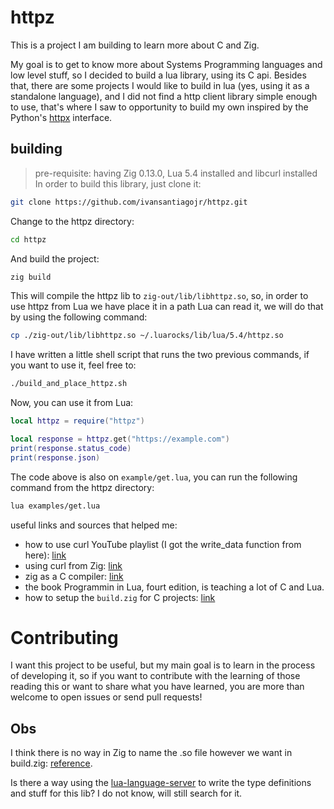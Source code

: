# httpz

This is a project I am building to learn more about C and Zig.

My goal is to get to know more about Systems Programming languages and low level stuff, so I decided to build a lua library, using its C api.
Besides that, there are some projects I would like to build in lua (yes, using it as a standalone language), and I did not find a http client library simple enough to use, that's where I saw to opportunity to build my own inspired by the Python's [httpx](https://www.python-httpx.org/) interface.

## building
> pre-requisite: having Zig 0.13.0, Lua 5.4 installed and libcurl installed
In order to build this library, just clone it:
```sh
git clone https://github.com/ivansantiagojr/httpz.git
```

Change to the httpz directory:
```sh
cd httpz
```

And build the project:
```sh
zig build
```

This will compile the httpz lib to `zig-out/lib/libhttpz.so`, so, in order to use httpz from Lua we have place it in a path Lua can read it, we will do that by using the following command:
```sh
cp ./zig-out/lib/libhttpz.so ~/.luarocks/lib/lua/5.4/httpz.so
```

I have written a little shell script that runs the two previous commands, if you want to use it, feel free to:
```sh
./build_and_place_httpz.sh
```

Now, you can use it from Lua:
```lua
local httpz = require("httpz")

local response = httpz.get("https://example.com")
print(response.status_code)
print(response.json)
```

The code above is also on `example/get.lua`, you can run the following command from the httpz directory:
```sh
lua examples/get.lua
```

useful links and sources that helped me:
- how to use curl YouTube playlist (I got the write_data function from here): [link](https://youtube.com/playlist?list=PLA1FTfKBAEX6p-lfk1l_Q2zh2E5wd-cup&si=-FO9rDDavFVTE5H_)
- using curl from Zig: [link](https://ziglang.org/learn/samples/#using-curl-from-zig)
- zig as a C compiler: [link](https://ziglang.org/learn/overview/#zig-is-also-a-c-compiler)
- the book Programmin in Lua, fourt edition, is teaching a lot of C and Lua.
- how to setup the `build.zig` for C projects: [link](https://www.reddit.com/r/Zig/comments/1cjtcc9/zig_013_fail_to_build_c_file/)

# Contributing
I want this project to be useful, but my main goal is to learn in the process of developing it, so if you want to contribute with the learning of those reading this or want to share what you have learned, you are more than welcome to open issues or send pull requests!

## Obs

I think there is no way in Zig to name the .so file however we want in build.zig: [reference](https://github.com/ziglang/zig/issues/2231:w
).

Is there a way using the [lua-language-server](https://github.com/LuaLS/lua-language-server) to write the type definitions and stuff for this lib? I do not know, will still search for it.
